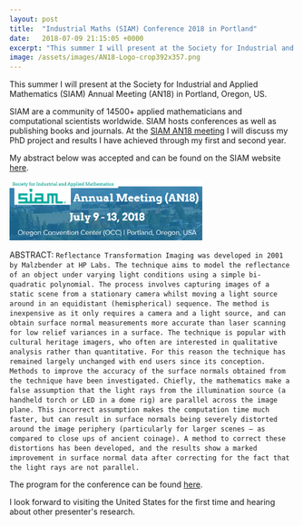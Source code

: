 ```yaml
---
layout: post
title:  "Industrial Maths (SIAM) Conference 2018 in Portland"
date:   2018-07-09 21:15:05 +0000
excerpt: "This summer I will present at the Society for Industrial and Applied Mathematics (SIAM) Annual Meeting (AN18) in Portland, Oregon, US. My abstract can be found here and on the SIAM website."
image: /assets/images/AN18-Logo-crop392x357.png
---
```

This summer I will present at the Society for Industrial and Applied Mathematics (SIAM) Annual Meeting (AN18) in Portland, Oregon, US.

SIAM are a community of 14500+ applied mathematicians and computational scientists worldwide. SIAM hosts conferences as well as publishing books and journals. At the [SIAM AN18 meeting][SIAM-link] I will discuss my PhD project and results I have achieved through my first and second year. 



My abstract below was accepted and can be found on the SIAM website [here][my-abstract].

<img src="/assets/images/SIAM2.png" alt="drawing" width="340"/>

ABSTRACT:   `Reflectance Transformation Imaging was developed in 2001 by Malzbender at HP Labs. The technique aims to model the reflectance of an object under varying light conditions using a simple bi-quadratic polynomial. The process involves capturing images of a static scene from a stationary camera whilst moving a light source around in an equidistant (hemispherical) sequence. The method is inexpensive as it only requires a camera and a light source, and can obtain surface normal measurements more accurate than laser scanning for low relief variances in a surface. The technique is popular with cultural heritage imagers, who often are interested in qualitative analysis rather than quantitative. For this reason the technique has remained largely unchanged with end users since its conception. Methods to improve the accuracy of the surface normals obtained from the technique have been investigated. Chiefly, the mathematics make a false assumption that the light rays from the illumination source (a handheld torch or LED in a dome rig) are parallel across the image plane. This incorrect assumption makes the computation time much faster, but can result in surface normals being severely distorted around the image periphery (particularly for larger scenes – as compared to close ups of ancient coinage). A method to correct these distortions has been developed, and the results show a marked improvement in surface normal data after correcting for the fact that the light rays are not parallel.`






The program for the conference can be found [here][conf-prog].

I look forward to visiting the United States for the first time and hearing about other presenter's research.


[blog-link]: http://www.mattmcguigan.co.uk/2018/06/09/welcome-to-material-jekyll/
[SIAM-link]: https://www.siam.org/Conferences/CM/Main/an18
[my-abstract]: http://meetings.siam.org/sess/dsp_talk.cfm?p=92079
[conf-prog]: http://meetings.siam.org/program.cfm?CONFCODE=AN18


